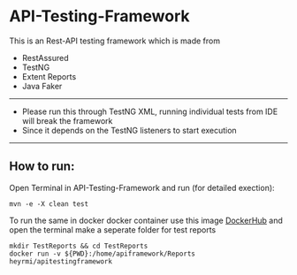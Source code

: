 # API-Testing-Framework

This is an Rest-API testing framework which is made from

- RestAssured
- TestNG
- Extent Reports
- Java Faker

---

- Please run this through TestNG XML, running individual tests from IDE will break the framework
- Since it depends on the TestNG listeners to start execution

---

## How to run:

Open Terminal in API-Testing-Framework and run (for detailed exection):

```
mvn -e -X clean test
```

To run the same in docker docker container use this image [DockerHub](https://hub.docker.com/r/heyrmi/apitestingframework) and open the terminal make a seperate folder for test reports

```
mkdir TestReports && cd TestReports
docker run -v ${PWD}:/home/apiframework/Reports heyrmi/apitestingframework
```
